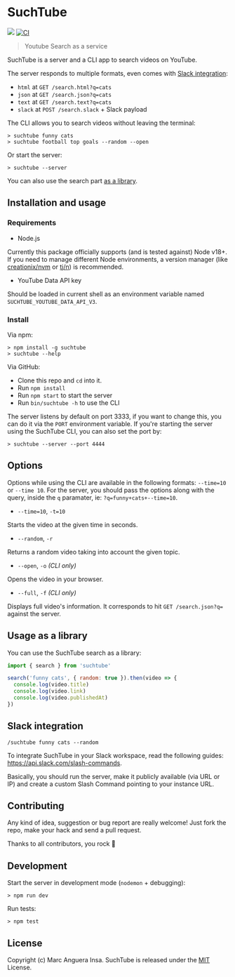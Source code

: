 # SuchTube

[![](https://img.shields.io/npm/v/suchtube.svg?style=flat-square)](https://www.npmjs.com/package/suchtube)
[![CI](https://img.shields.io/github/actions/workflow/status/markets/suchtube/ci.yml?branch=master&style=flat-square)](https://github.com/markets/suchtube/actions/workflows/ci.yml)

> Youtube Search as a service

SuchTube is a server and a CLI app to search videos on YouTube.

The server responds to multiple formats, even comes with [Slack integration](#slack-integration):

- `html` at `GET /search.html?q=cats`
- `json` at `GET /search.json?q=cats`
- `text` at `GET /search.text?q=cats`
- `slack` at `POST /search.slack` + Slack payload

The CLI allows you to search videos without leaving the terminal:

    > suchtube funny cats
    > suchtube football top goals --random --open

Or start the server:

    > suchtube --server

You can also use the search part [as a library](#usage-as-a-library).

## Installation and usage

### Requirements

- Node.js

Currently this package officially supports (and is tested against) Node v18+. If you need to manage different Node environments, a version manager (like [creationix/nvm](https://github.com/creationix/nvm) or [tj/n](https://github.com/tj/n)) is recommended.

- YouTube Data API key

Should be loaded in current shell as an environment variable named `SUCHTUBE_YOUTUBE_DATA_API_V3`.

### Install

Via npm:

    > npm install -g suchtube
    > suchtube --help

Via GitHub:

- Clone this repo and `cd` into it.
- Run `npm install`
- Run `npm start` to start the server
- Run `bin/suchtube -h` to use the CLI

The server listens by default on port 3333, if you want to change this, you can do it via the `PORT` environment variable. If you're starting the server using the SuchTube CLI, you can also set the port by:

    > suchtube --server --port 4444

## Options

Options while using the CLI are available in the following formats: `--time=10` or `--time 10`. For the server, you should pass the options along with the query, inside the `q` paramater, ie: `?q=funny+cats+--time=10`.

- `--time=10`, `-t=10`

Starts the video at the given time in seconds.

- `--random`, `-r`

Returns a random video taking into account the given topic.

- `--open`, `-o` *(CLI only)*

Opens the video in your browser.

- `--full`, `-f` *(CLI only)*

Displays full video's information. It corresponds to hit `GET /search.json?q=` against the server.

## Usage as a library

You can use the SuchTube search as a library:

```js
import { search } from 'suchtube'

search('funny cats', { random: true }).then(video => {
  console.log(video.title)
  console.log(video.link)
  console.log(video.publishedAt)
})
```

## Slack integration

`/suchtube funny cats --random`

To integrate SuchTube in your Slack workspace, read the following guides: https://api.slack.com/slash-commands.

Basically, you should run the server, make it publicly available (via URL or IP) and create a custom Slash Command pointing to your instance URL.

## Contributing

Any kind of idea, suggestion or bug report are really welcome! Just fork the repo, make your hack and send a pull request.

Thanks to all contributors, you rock :metal:

## Development

Start the server in development mode (`nodemon` + debugging):

    > npm run dev

Run tests:

    > npm test

## License

Copyright (c) Marc Anguera Insa. SuchTube is released under the [MIT](LICENSE) License.
